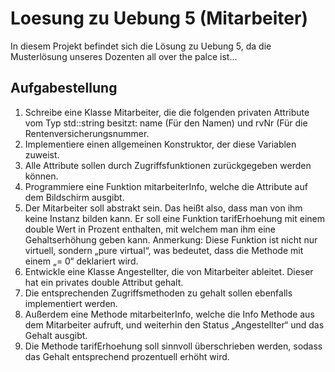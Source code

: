 # Loesung zu Uebung 5 (Mitarbeiter)

In diesem Projekt befindet sich die Lösung zu Uebung 5, da die Musterlösung unseres Dozenten all over the palce ist...

## Aufgabestellung
1. Schreibe eine Klasse Mitarbeiter, die die folgenden privaten Attribute vom Typ std::string besitzt: name (Für den Namen) und rvNr (Für die Rentenversicherungsnummer.
2. Implementiere einen allgemeinen Konstruktor, der diese Variablen zuweist.
3. Alle Attribute sollen durch Zugriffsfunktionen zurückgegeben werden können.
4. Programmiere eine Funktion mitarbeiterInfo, welche die Attribute auf dem Bildschirm ausgibt.
5. Der Mitarbeiter soll abstrakt sein. Das heißt also, dass man von ihm keine Instanz bilden kann. Er soll eine Funktion tarifErhoehung mit einem double Wert in Prozent enthalten, mit welchem man ihm eine Gehaltserhöhung geben kann.
Anmerkung: Diese Funktion ist nicht nur virtuell, sondern „pure virtual“, was bedeutet, dass die Methode mit einem „= 0“ deklariert wird.
6. Entwickle eine Klasse Angestellter, die von Mitarbeiter ableitet. Dieser hat ein privates double Attribut gehalt.
7. Die entsprechenden Zugriffsmethoden zu gehalt sollen ebenfalls implementiert werden.
8. Außerdem eine Methode mitarbeiterInfo, welche die Info Methode aus dem Mitarbeiter aufruft, und weiterhin den Status „Angestellter“ und das Gehalt ausgibt.
9. Die Methode tarifErhoehung soll sinnvoll überschrieben werden, sodass das Gehalt entsprechend prozentuell erhöht wird.
